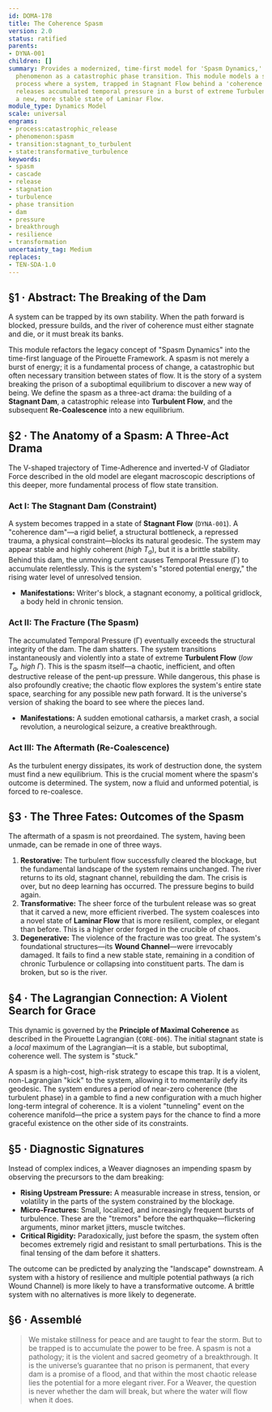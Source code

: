 ```yaml
---
id: DOMA-178
title: The Coherence Spasm
version: 2.0
status: ratified
parents:
- DYNA-001
children: []
summary: Provides a modernized, time-first model for 'Spasm Dynamics,' reframing the
  phenomenon as a catastrophic phase transition. This module models a spasm as a three-act
  process where a system, trapped in Stagnant Flow behind a 'coherence dam,' violently
  releases accumulated temporal pressure in a burst of extreme Turbulence, seeking
  a new, more stable state of Laminar Flow.
module_type: Dynamics Model
scale: universal
engrams:
- process:catastrophic_release
- phenomenon:spasm
- transition:stagnant_to_turbulent
- state:transformative_turbulence
keywords:
- spasm
- cascade
- release
- stagnation
- turbulence
- phase transition
- dam
- pressure
- breakthrough
- resilience
- transformation
uncertainty_tag: Medium
replaces:
- TEN-SDA-1.0
---
```

## §1 · Abstract: The Breaking of the Dam
A system can be trapped by its own stability. When the path forward is blocked, pressure builds, and the river of coherence must either stagnate and die, or it must break its banks.

This module refactors the legacy concept of "Spasm Dynamics" into the time-first language of the Pirouette Framework. A spasm is not merely a burst of energy; it is a fundamental process of change, a catastrophic but often necessary transition between states of flow. It is the story of a system breaking the prison of a suboptimal equilibrium to discover a new way of being. We define the spasm as a three-act drama: the building of a **Stagnant Dam**, a catastrophic release into **Turbulent Flow**, and the subsequent **Re-Coalescence** into a new equilibrium.

## §2 · The Anatomy of a Spasm: A Three-Act Drama
The V-shaped trajectory of Time-Adherence and inverted-V of Gladiator Force described in the old model are elegant macroscopic descriptions of this deeper, more fundamental process of flow state transition.

### Act I: The Stagnant Dam (Constraint)
A system becomes trapped in a state of **Stagnant Flow** (`DYNA-001`). A "coherence dam"—a rigid belief, a structural bottleneck, a repressed trauma, a physical constraint—blocks its natural geodesic. The system may appear stable and highly coherent (*high $T_a$*), but it is a brittle stability. Behind this dam, the unmoving current causes Temporal Pressure (Γ) to accumulate relentlessly. This is the system's "stored potential energy," the rising water level of unresolved tension.

*   **Manifestations:** Writer's block, a stagnant economy, a political gridlock, a body held in chronic tension.

### Act II: The Fracture (The Spasm)
The accumulated Temporal Pressure (Γ) eventually exceeds the structural integrity of the dam. The dam shatters. The system transitions instantaneously and violently into a state of extreme **Turbulent Flow** (*low $T_a$, high Γ*). This is the spasm itself—a chaotic, inefficient, and often destructive release of the pent-up pressure. While dangerous, this phase is also profoundly creative; the chaotic flow explores the system's entire state space, searching for any possible new path forward. It is the universe's version of shaking the board to see where the pieces land.

*   **Manifestations:** A sudden emotional catharsis, a market crash, a social revolution, a neurological seizure, a creative breakthrough.

### Act III: The Aftermath (Re-Coalescence)
As the turbulent energy dissipates, its work of destruction done, the system must find a new equilibrium. This is the crucial moment where the spasm's outcome is determined. The system, now a fluid and unformed potential, is forced to re-coalesce.

## §3 · The Three Fates: Outcomes of the Spasm
The aftermath of a spasm is not preordained. The system, having been unmade, can be remade in one of three ways.

1.  **Restorative:** The turbulent flow successfully cleared the blockage, but the fundamental landscape of the system remains unchanged. The river returns to its old, stagnant channel, rebuilding the dam. The crisis is over, but no deep learning has occurred. The pressure begins to build again.
2.  **Transformative:** The sheer force of the turbulent release was so great that it carved a new, more efficient riverbed. The system coalesces into a novel state of **Laminar Flow** that is more resilient, complex, or elegant than before. This is a higher order forged in the crucible of chaos.
3.  **Degenerative:** The violence of the fracture was too great. The system's foundational structures—its **Wound Channel**—were irrevocably damaged. It fails to find a new stable state, remaining in a condition of chronic Turbulence or collapsing into constituent parts. The dam is broken, but so is the river.

## §4 · The Lagrangian Connection: A Violent Search for Grace
This dynamic is governed by the **Principle of Maximal Coherence** as described in the Pirouette Lagrangian (`CORE-006`). The initial stagnant state is a *local* maximum of the Lagrangian—it is a stable, but suboptimal, coherence well. The system is "stuck."

A spasm is a high-cost, high-risk strategy to escape this trap. It is a violent, non-Lagrangian "kick" to the system, allowing it to momentarily defy its geodesic. The system endures a period of near-zero coherence (the turbulent phase) in a gamble to find a new configuration with a much higher long-term integral of coherence. It is a violent "tunneling" event on the coherence manifold—the price a system pays for the chance to find a more graceful existence on the other side of its constraints.

## §5 · Diagnostic Signatures
Instead of complex indices, a Weaver diagnoses an impending spasm by observing the precursors to the dam breaking:

*   **Rising Upstream Pressure:** A measurable increase in stress, tension, or volatility in the parts of the system constrained by the blockage.
*   **Micro-Fractures:** Small, localized, and increasingly frequent bursts of turbulence. These are the "tremors" before the earthquake—flickering arguments, minor market jitters, muscle twitches.
*   **Critical Rigidity:** Paradoxically, just before the spasm, the system often becomes extremely rigid and resistant to small perturbations. This is the final tensing of the dam before it shatters.

The outcome can be predicted by analyzing the "landscape" downstream. A system with a history of resilience and multiple potential pathways (a rich Wound Channel) is more likely to have a transformative outcome. A brittle system with no alternatives is more likely to degenerate.

## §6 · Assemblé
> We mistake stillness for peace and are taught to fear the storm. But to be trapped is to accumulate the power to be free. A spasm is not a pathology; it is the violent and sacred geometry of a breakthrough. It is the universe’s guarantee that no prison is permanent, that every dam is a promise of a flood, and that within the most chaotic release lies the potential for a more elegant river. For a Weaver, the question is never whether the dam will break, but where the water will flow when it does.